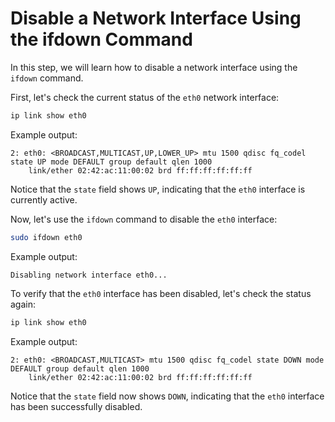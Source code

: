 # Disable a Network Interface Using the ifdown Command

In this step, we will learn how to disable a network interface using the `ifdown` command.

First, let's check the current status of the `eth0` network interface:

```bash
ip link show eth0
```

Example output:

```
2: eth0: <BROADCAST,MULTICAST,UP,LOWER_UP> mtu 1500 qdisc fq_codel state UP mode DEFAULT group default qlen 1000
    link/ether 02:42:ac:11:00:02 brd ff:ff:ff:ff:ff:ff
```

Notice that the `state` field shows `UP`, indicating that the `eth0` interface is currently active.

Now, let's use the `ifdown` command to disable the `eth0` interface:

```bash
sudo ifdown eth0
```

Example output:

```
Disabling network interface eth0...
```

To verify that the `eth0` interface has been disabled, let's check the status again:

```bash
ip link show eth0
```

Example output:

```
2: eth0: <BROADCAST,MULTICAST> mtu 1500 qdisc fq_codel state DOWN mode DEFAULT group default qlen 1000
    link/ether 02:42:ac:11:00:02 brd ff:ff:ff:ff:ff:ff
```

Notice that the `state` field now shows `DOWN`, indicating that the `eth0` interface has been successfully disabled.
